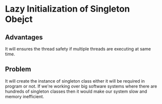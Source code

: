 # Lazy Initialization of Singleton Obejct

## Advantages
It will ensures the thread safety if multiple threads are executing at same time.

## Problem
It will create the instance of singleton class either it will be required in program or not. If we're working over big software systems where there are hundreds of singleton classes then it would make our system slow and memory inefficient.